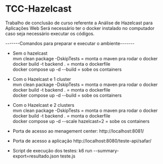 # TCC-Hazelcast
Trabalho de conclusão de curso referente a Análise de Hazelcast para Aplicações Web
Será necessário ter o docker instalado no computador caso seja necessário executar os códigos.

-------Comandos para preparar e executar o ambiente-------

- Sem o hazelcast</br>
mvn clean package -DskipTests = monta o maven pra rodar o docker</br>
docker build -t backend . = monta o dockerfile</br>
docker compose up -d --build = sobe os containers </br>

- Com o Hazelcast e 1 cluster</br>
mvn clean package -DskipTests = monta o maven pra rodar o docker</br>
docker build -t backend . = monta o dockerfile</br>
docker compose up -d --build = sobe os containers </br>

- Com o Hazelcast e 2 clusters</br>
mvn clean package -DskipTests = monta o maven pra rodar o docker</br>
docker build -t backend . = monta o dockerfile</br>
docker compose up -d --scale hazelcast=2 = sobe os containers </br>

- Porta de acesso ao menagement center: http://localhost:8081/ </br>
- Porta de acesso a aplicação http://localhost:8080/teste-api/safar/</br>
- Script de execução dos testes: k6 run --summary-export=resultado.json teste.js
